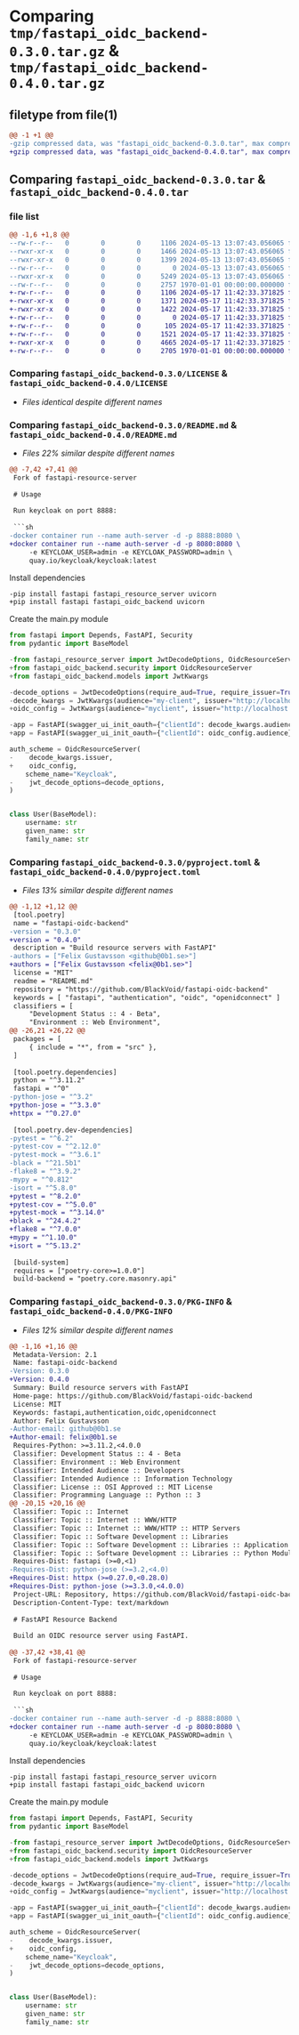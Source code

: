 # Comparing `tmp/fastapi_oidc_backend-0.3.0.tar.gz` & `tmp/fastapi_oidc_backend-0.4.0.tar.gz`

## filetype from file(1)

```diff
@@ -1 +1 @@
-gzip compressed data, was "fastapi_oidc_backend-0.3.0.tar", max compression
+gzip compressed data, was "fastapi_oidc_backend-0.4.0.tar", max compression
```

## Comparing `fastapi_oidc_backend-0.3.0.tar` & `fastapi_oidc_backend-0.4.0.tar`

### file list

```diff
@@ -1,6 +1,8 @@
--rw-r--r--   0        0        0     1106 2024-05-13 13:07:43.056065 fastapi_oidc_backend-0.3.0/LICENSE
--rwxr-xr-x   0        0        0     1466 2024-05-13 13:07:43.056065 fastapi_oidc_backend-0.3.0/README.md
--rwxr-xr-x   0        0        0     1399 2024-05-13 13:07:43.056065 fastapi_oidc_backend-0.3.0/pyproject.toml
--rw-r--r--   0        0        0        0 2024-05-13 13:07:43.056065 fastapi_oidc_backend-0.3.0/src/__init__.py
--rwxr-xr-x   0        0        0     5249 2024-05-13 13:07:43.056065 fastapi_oidc_backend-0.3.0/src/fastapi_resource_server.py
--rw-r--r--   0        0        0     2757 1970-01-01 00:00:00.000000 fastapi_oidc_backend-0.3.0/PKG-INFO
+-rw-r--r--   0        0        0     1106 2024-05-17 11:42:33.371825 fastapi_oidc_backend-0.4.0/LICENSE
+-rwxr-xr-x   0        0        0     1371 2024-05-17 11:42:33.371825 fastapi_oidc_backend-0.4.0/README.md
+-rwxr-xr-x   0        0        0     1422 2024-05-17 11:42:33.371825 fastapi_oidc_backend-0.4.0/pyproject.toml
+-rw-r--r--   0        0        0        0 2024-05-17 11:42:33.371825 fastapi_oidc_backend-0.4.0/src/fastapi_oidc_backend/__init__.py
+-rw-r--r--   0        0        0      105 2024-05-17 11:42:33.371825 fastapi_oidc_backend-0.4.0/src/fastapi_oidc_backend/exceptions.py
+-rw-r--r--   0        0        0     1521 2024-05-17 11:42:33.371825 fastapi_oidc_backend-0.4.0/src/fastapi_oidc_backend/models.py
+-rwxr-xr-x   0        0        0     4665 2024-05-17 11:42:33.371825 fastapi_oidc_backend-0.4.0/src/fastapi_oidc_backend/security.py
+-rw-r--r--   0        0        0     2705 1970-01-01 00:00:00.000000 fastapi_oidc_backend-0.4.0/PKG-INFO
```

### Comparing `fastapi_oidc_backend-0.3.0/LICENSE` & `fastapi_oidc_backend-0.4.0/LICENSE`

 * *Files identical despite different names*

### Comparing `fastapi_oidc_backend-0.3.0/README.md` & `fastapi_oidc_backend-0.4.0/README.md`

 * *Files 22% similar despite different names*

```diff
@@ -7,42 +7,41 @@
 Fork of fastapi-resource-server
 
 # Usage
 
 Run keycloak on port 8888:
 
 ```sh
-docker container run --name auth-server -d -p 8888:8080 \
+docker container run --name auth-server -d -p 8080:8080 \
     -e KEYCLOAK_USER=admin -e KEYCLOAK_PASSWORD=admin \
     quay.io/keycloak/keycloak:latest
 ```
 
 Install dependencies
 
 ```sh
-pip install fastapi fastapi_resource_server uvicorn
+pip install fastapi fastapi_oidc_backend uvicorn
 ```
 
 Create the main.py module
 
 ```python
 from fastapi import Depends, FastAPI, Security
 from pydantic import BaseModel
 
-from fastapi_resource_server import JwtDecodeOptions, OidcResourceServer
+from fastapi_oidc_backend.security import OidcResourceServer
+from fastapi_oidc_backend.models import JwtKwargs
 
-decode_options = JwtDecodeOptions(require_aud=True, require_issuer=True)
-decode_kwargs = JwtKwargs(audience="my-client", issuer="http://localhost:8888/auth/realms/master")
+oidc_config = JwtKwargs(audience="myclient", issuer="http://localhost:8888/realms/myrealm")
 
-app = FastAPI(swagger_ui_init_oauth={"clientId": decode_kwargs.audience})
+app = FastAPI(swagger_ui_init_oauth={"clientId": oidc_config.audience})
 
 auth_scheme = OidcResourceServer(
-    decode_kwargs.issuer,
+    oidc_config,
     scheme_name="Keycloak",
-    jwt_decode_options=decode_options,
 )
 
 
 class User(BaseModel):
     username: str
     given_name: str
     family_name: str
```

### Comparing `fastapi_oidc_backend-0.3.0/pyproject.toml` & `fastapi_oidc_backend-0.4.0/pyproject.toml`

 * *Files 13% similar despite different names*

```diff
@@ -1,12 +1,12 @@
 [tool.poetry]
 name = "fastapi-oidc-backend"
-version = "0.3.0"
+version = "0.4.0"
 description = "Build resource servers with FastAPI"
-authors = ["Felix Gustavsson <github@0b1.se>"]
+authors = ["Felix Gustavsson <felix@0b1.se>"]
 license = "MIT"
 readme = "README.md"
 repository = "https://github.com/BlackVoid/fastapi-oidc-backend"
 keywords = [ "fastapi", "authentication", "oidc", "openidconnect" ]
 classifiers = [
     "Development Status :: 4 - Beta",
     "Environment :: Web Environment",
@@ -26,21 +26,22 @@
 packages = [
     { include = "*", from = "src" },
 ]
 
 [tool.poetry.dependencies]
 python = "^3.11.2"
 fastapi = "^0"
-python-jose = "^3.2"
+python-jose = "^3.3.0"
+httpx = "^0.27.0"
 
 [tool.poetry.dev-dependencies]
-pytest = "^6.2"
-pytest-cov = "^2.12.0"
-pytest-mock = "^3.6.1"
-black = "^21.5b1"
-flake8 = "^3.9.2"
-mypy = "^0.812"
-isort = "^5.8.0"
+pytest = "^8.2.0"
+pytest-cov = "^5.0.0"
+pytest-mock = "^3.14.0"
+black = "^24.4.2"
+flake8 = "^7.0.0"
+mypy = "^1.10.0"
+isort = "^5.13.2"
 
 [build-system]
 requires = ["poetry-core>=1.0.0"]
 build-backend = "poetry.core.masonry.api"
```

### Comparing `fastapi_oidc_backend-0.3.0/PKG-INFO` & `fastapi_oidc_backend-0.4.0/PKG-INFO`

 * *Files 12% similar despite different names*

```diff
@@ -1,16 +1,16 @@
 Metadata-Version: 2.1
 Name: fastapi-oidc-backend
-Version: 0.3.0
+Version: 0.4.0
 Summary: Build resource servers with FastAPI
 Home-page: https://github.com/BlackVoid/fastapi-oidc-backend
 License: MIT
 Keywords: fastapi,authentication,oidc,openidconnect
 Author: Felix Gustavsson
-Author-email: github@0b1.se
+Author-email: felix@0b1.se
 Requires-Python: >=3.11.2,<4.0.0
 Classifier: Development Status :: 4 - Beta
 Classifier: Environment :: Web Environment
 Classifier: Intended Audience :: Developers
 Classifier: Intended Audience :: Information Technology
 Classifier: License :: OSI Approved :: MIT License
 Classifier: Programming Language :: Python :: 3
@@ -20,15 +20,16 @@
 Classifier: Topic :: Internet
 Classifier: Topic :: Internet :: WWW/HTTP
 Classifier: Topic :: Internet :: WWW/HTTP :: HTTP Servers
 Classifier: Topic :: Software Development :: Libraries
 Classifier: Topic :: Software Development :: Libraries :: Application Frameworks
 Classifier: Topic :: Software Development :: Libraries :: Python Modules
 Requires-Dist: fastapi (>=0,<1)
-Requires-Dist: python-jose (>=3.2,<4.0)
+Requires-Dist: httpx (>=0.27.0,<0.28.0)
+Requires-Dist: python-jose (>=3.3.0,<4.0.0)
 Project-URL: Repository, https://github.com/BlackVoid/fastapi-oidc-backend
 Description-Content-Type: text/markdown
 
 # FastAPI Resource Backend
 
 Build an OIDC resource server using FastAPI.
 
@@ -37,42 +38,41 @@
 Fork of fastapi-resource-server
 
 # Usage
 
 Run keycloak on port 8888:
 
 ```sh
-docker container run --name auth-server -d -p 8888:8080 \
+docker container run --name auth-server -d -p 8080:8080 \
     -e KEYCLOAK_USER=admin -e KEYCLOAK_PASSWORD=admin \
     quay.io/keycloak/keycloak:latest
 ```
 
 Install dependencies
 
 ```sh
-pip install fastapi fastapi_resource_server uvicorn
+pip install fastapi fastapi_oidc_backend uvicorn
 ```
 
 Create the main.py module
 
 ```python
 from fastapi import Depends, FastAPI, Security
 from pydantic import BaseModel
 
-from fastapi_resource_server import JwtDecodeOptions, OidcResourceServer
+from fastapi_oidc_backend.security import OidcResourceServer
+from fastapi_oidc_backend.models import JwtKwargs
 
-decode_options = JwtDecodeOptions(require_aud=True, require_issuer=True)
-decode_kwargs = JwtKwargs(audience="my-client", issuer="http://localhost:8888/auth/realms/master")
+oidc_config = JwtKwargs(audience="myclient", issuer="http://localhost:8888/realms/myrealm")
 
-app = FastAPI(swagger_ui_init_oauth={"clientId": decode_kwargs.audience})
+app = FastAPI(swagger_ui_init_oauth={"clientId": oidc_config.audience})
 
 auth_scheme = OidcResourceServer(
-    decode_kwargs.issuer,
+    oidc_config,
     scheme_name="Keycloak",
-    jwt_decode_options=decode_options,
 )
 
 
 class User(BaseModel):
     username: str
     given_name: str
     family_name: str
```

